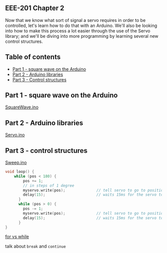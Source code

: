## EEE-201 Chapter 2

Now that we know what sort of signal a servo requires in order to be controlled, let's learn how to do that with an Arduino.  We'll also be looking into how to make this process a lot easier through the use of the Servo library; and we'll be diving into more programming by learning several new control structures.

## Table of contents

* [Part 1 - square wave on the Arduino](#part-1---square-wave-on-the-Arduino)
* [Part 2 - Arduino libraries](#part-2---Arduino-libraries)
* [Part 3 - Control structures](#part-3---control-structures)


## Part 1 - square wave on the Arduino

[SquareWave.ino](https://github.com/techshop/EEE-201-Arduino-2/blob/master/chapter_2/SquareWave.ino)

## Part 2 - Arduino libraries


[Servo.ino](https://github.com/techshop/EEE-201-Arduino-2/blob/master/chapter_2/Servo.ino)

## Part 3 - control structures

[Sweep.ino](https://github.com/techshop/EEE-201-Arduino-2/blob/master/chapter_2/Sweep.ino)

```C
void loop() {
    while (pos < 180) {
        pos += 1;
        // in steps of 1 degree
        myservo.write(pos);              // tell servo to go to position in variable 'pos'
        delay(15);                       // waits 15ms for the servo to reach the position
      }
      while (pos > 0) {
        pos -= 1;
        myservo.write(pos);              // tell servo to go to position in variable 'pos'
        delay(15);                       // waits 15ms for the servo to reach the position
      }
}
```

[for vs while](https://stackoverflow.com/questions/2950931/for-vs-while-in-c-programming)

talk about `break` and `continue`
